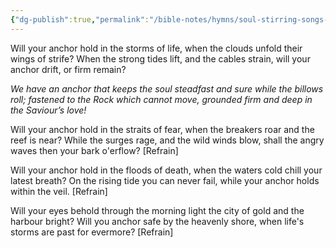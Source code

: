 ```yaml
---
{"dg-publish":true,"permalink":"/bible-notes/hymns/soul-stirring-songs-and-hymns/we-have-an-anchor/","title":"We Have an Anchor"}
---
```



Will your anchor hold in the storms of life,
when the clouds unfold their wings of strife?
When the strong tides lift, and the cables strain,
will your anchor drift, or firm remain?

*We have an anchor that keeps the soul
steadfast and sure while the billows roll;
fastened to the Rock which cannot move,
grounded firm and deep in the Saviour’s love!*

Will your anchor hold in the straits of fear,
when the breakers roar and the reef is near?
While the surges rage, and the wild winds blow,
shall the angry waves then your bark o'erflow? [Refrain]

Will your anchor hold in the floods of death,
when the waters cold chill your latest breath?
On the rising tide you can never fail,
while your anchor holds within the veil. [Refrain]

Will your eyes behold through the morning light
the city of gold and the harbour bright?
Will you anchor safe by the heavenly shore,
when life's storms are past for evermore? [Refrain]